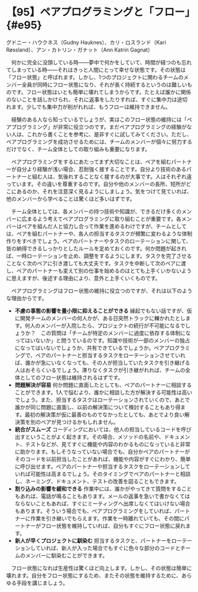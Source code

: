 # 【95】ペアプログラミングと「フロー」{#e95}

<div class="author">グドニー・ハウクネス（Gudny Hauknes）、カリ・ロスランド（Kari R&#xf8;ssland）、アン・カトリン・ガナット（Ann Katrin Gagnat）</div>

　何かに完全に没頭している時――夢中で何かをしていて、時間が経つのも忘れてしまっている時――それはきっと人間にとって幸せな状態です。その状態は「フロー状態」と呼ばれます。しかし、1つのプロジェクトに関わるチームのメンバー全員が同時にフロー状態になり、それが長く持続するというのは難しいものです。フロー状態はいとも簡単に壊れてしまうからです。たとえば誰かに関係のないことを話しかけられ、それに返事をしたりすれば、すぐに集中力は途切れます。少しでも集中力が削がれれば、もうフローは維持できません。

　経験のある人なら知っているでしょうが、実はこのフロー状態の維持には「ペアプログラミング」が非常に役立つのです。まだペアプログラミングの経験がない人は、これから書くことを参考に、是非すぐに試してみてください。ただし、ペアプログラミングを成功させるためには、チームのメンバーが個々に努力するだけでなく、チーム全体としての取り組みも重要になります。

　ペアプログラミングをするにあたってまず大切なことは、ペアを組むパートナーが自分より経験が浅い場合、忍耐強く接することです。自分より技術のあるパートナーと組む人は、気後れすることなく接するのが大事です。人はそれぞれ違っています。その違いを尊重するのです。自分や他のメンバーの長所、短所がどこにあるのか、それを注意深く見るようにしましょう。気をつけて見ていれば、他のメンバーから学べることは驚くほど多いはずです。

　チーム全体としては、各メンバーの持つ技術や知識が、できるだけ多くのメンバーに広まるよう考えてペアプログラミングに取り組むことが重要です。各メンバーはペアを組んだ人と協力し合って作業を進めるわけですが、チームとしては、ペアを組むパートナーや、各人の担当するタスクが頻繁に変わるような体制作りをすべきでしょう。ペアのパートナーやタスクのローテーションに関して、皆の納得できるしっかりとしたルールを定めておくのです。何か問題が起きれば、一時ローテーションを止め、調整をするようにします。タスクを完了させることなく次のペアに引き渡しても大丈夫です。タスクを中断して次のペアに渡し、ペアのパートナーも変えて別の仕事を始めるのはとても上手くいかないように思えますが、後述する理由により、意外と上手くいくものです。

　ペアプログラミングはフロー状態の維持に役立つのですが、それは以下のような理由からです。

* **不慮の事態の影響を量小限に抑えることができる** 縁起でもない話ですが、仮に開発チームのメンバーの何人かが、ある日突然トラックに轢かれたとします。何人のメンバーが入院したら、プロジェクトの続行が不可能になるでしょうか？　この質問は「チームが特定のメンバーに過度に依存する体制になってはいないか」と問うているのです。知識や技術が一部のメンバーの独占になってはいないでしょうか、共有できているでしょうか。ペアプログラミングで、ペアのパートナーと担当するタスクをローテーションさせていれば、誰かが急にいなくなっても、その人が担当していたタスクを引き継げる人はおそらくいるでしょう。滞りなくタスクが引き継がれれば、チームの全体としてのフロー状態は維持されるはずです。
* **問題解決が容易** 何か問題に直面したとしても、ペアのパートナーに相談することができます。1人で悩むより、誰かに相談した方が解決する可能性は高いでしょう。また、担当するタスクはローテーションされていくので、あとで誰かが同じ問題に直面し、以前の解決策について検討することもあり得ます。最初の解決策が仮に最善のものでなかったとしても、あとでより良い解決策を別のペアが見つけるかもしれません。
* **統合がスムーズ** コーディングにおいては、他人の担当しているコードを呼び出すということがよく起きます。その場合、メソッドの名前や、ドキュメント、テストなどが、見てすぐに機能や内容のわかるものになっていると非常に助かります。もしそうなっていない場合でも、自分かペアのパートナーがそのコードを以前担当したことがあれば、機能や内容がすぐにわかり、簡単に呼び出せます。ペアのパートナーや担当するタスクをローテーションしていれば可能性は高まるでしょう。そのタイミングでペアのパートナーと相談し、ネーミング、ドキュメント、テストの改善を図ることもできます。
* **割り込みの影響を緩和できる** 作業中には、誰かがやってきて質問をすることもあれば、電話が鳴ることもあります。メールの返事を急いで書かなくてはならないこともあれば、すぐにミーティングへ出席しなくてはいけない場合もあります。そういう場合でも、ペアプログラミングをしていれば、パートナーに作業を引き継いでもらえます。作業を一時離れていても、その間にパートナーがフロー状態を維持していれば、自分もすぐにフロー状態に戻れます。
* **新人が早くプロジェクトに馴染む** 担当するタスクと、パートナーをローテーションしていれば、新人が入った場合でもすぐに色々な部分のコードとチームのメンバーに馴染むことができます。

　フロー状態になれば生産性は驚くほど向上します。しかし、その状態は簡単に壊れます。自分をフロー状態にするため、またその状態を維持するために、あらゆる手段を講じましょう。
